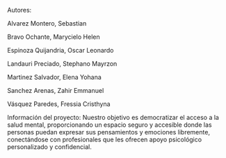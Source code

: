 Autores:

Alvarez Montero, Sebastian 

Bravo Ochante, Marycielo Helen 

Espinoza Quijandria, Oscar Leonardo 

Landauri Preciado, Stephano Mayrzon 

Martinez Salvador, Elena Yohana 

Sanchez Arenas, Zahir Emmanuel

Vásquez Paredes, Fressia Cristhyna

Información del proyecto:
Nuestro objetivo es democratizar el acceso a la salud mental, proporcionando un espacio seguro y accesible donde las personas puedan expresar sus pensamientos y emociones libremente, conectándose con profesionales que les ofrecen apoyo psicológico personalizado y confidencial.
